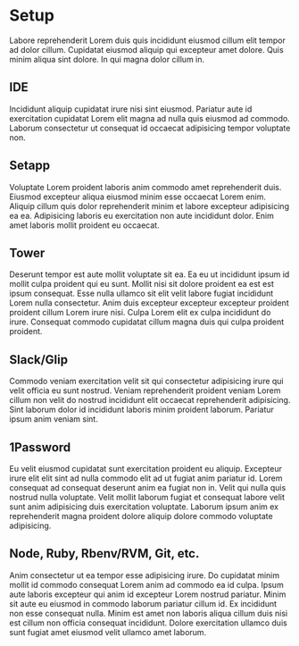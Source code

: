 # Setup
Labore reprehenderit Lorem duis quis incididunt eiusmod cillum elit tempor ad dolor cillum. Cupidatat eiusmod aliquip qui excepteur amet dolore. Quis minim aliqua sint dolore. In qui magna dolor cillum in.

## IDE
Incididunt aliquip cupidatat irure nisi sint eiusmod. Pariatur aute id exercitation cupidatat Lorem elit magna ad nulla quis eiusmod ad commodo. Laborum consectetur ut consequat id occaecat adipisicing tempor voluptate non.

## Setapp
Voluptate Lorem proident laboris anim commodo amet reprehenderit duis. Eiusmod excepteur aliqua eiusmod minim esse occaecat Lorem enim. Aliquip cillum quis dolor reprehenderit minim et labore excepteur adipisicing ea ea. Adipisicing laboris eu exercitation non aute incididunt dolor. Enim amet laboris mollit proident eu occaecat.

## Tower
Deserunt tempor est aute mollit voluptate sit ea. Ea eu ut incididunt ipsum id mollit culpa proident qui eu sunt. Mollit nisi sit dolore proident ea est est ipsum consequat. Esse nulla ullamco sit elit velit labore fugiat incididunt Lorem nulla consectetur. Anim duis excepteur excepteur excepteur proident proident cillum Lorem irure nisi. Culpa Lorem elit ex culpa incididunt do irure. Consequat commodo cupidatat cillum magna duis qui culpa proident proident.

## Slack/Glip
Commodo veniam exercitation velit sit qui consectetur adipisicing irure qui velit officia eu sunt nostrud. Veniam reprehenderit proident veniam Lorem cillum non velit do nostrud incididunt elit occaecat reprehenderit adipisicing. Sint laborum dolor id incididunt laboris minim proident laborum. Pariatur ipsum anim veniam sint.

## 1Password
Eu velit eiusmod cupidatat sunt exercitation proident eu aliquip. Excepteur irure elit elit sint ad nulla commodo elit ad ut fugiat anim pariatur id. Lorem consequat ad consequat deserunt anim ea fugiat non in. Velit qui nulla quis nostrud nulla voluptate. Velit mollit laborum fugiat et consequat labore velit sunt anim adipisicing duis exercitation voluptate. Laborum ipsum anim ex reprehenderit magna proident dolore aliquip dolore commodo voluptate adipisicing.

## Node, Ruby, Rbenv/RVM, Git, etc.
Anim consectetur ut ea tempor esse adipisicing irure. Do cupidatat minim mollit id commodo consequat Lorem anim ad commodo ea id culpa. Ipsum aute laboris excepteur qui anim id excepteur Lorem nostrud pariatur. Minim sit aute eu eiusmod in commodo laborum pariatur cillum id. Ex incididunt non esse consequat nulla. Minim est amet non laboris aliqua cillum duis nisi est cillum non officia consequat incididunt. Dolore exercitation ullamco duis sunt fugiat amet eiusmod velit ullamco amet laborum.